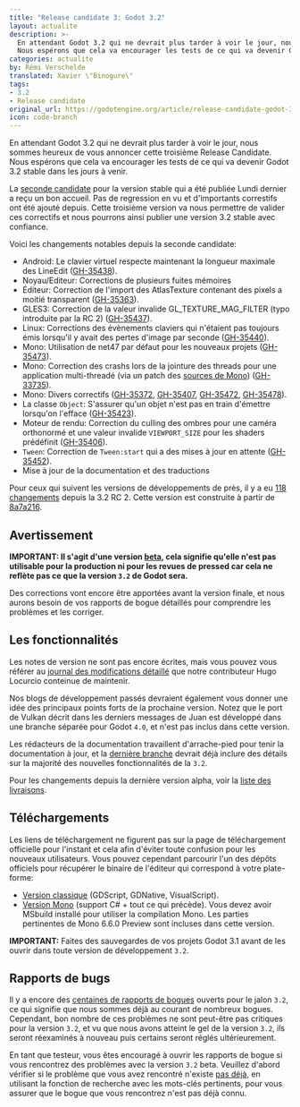 ```yaml
---
title: "Release candidate 3: Godot 3.2"
layout: actualite
description: >-
  En attendant Godot 3.2 qui ne devrait plus tarder à voir le jour, nous sommes heureux de vous annoncer cette troisième Release Candidate.
  Nous espérons que cela va encourager les tests de ce qui va devenir Godot 3.2 stable dans les jours à venir.
categories: actualite
by: Rémi Verschelde 
translated: Xavier \"Binogure\"
tags:
- 3.2
- Release candidate
original_url: https://godotengine.org/article/release-candidate-godot-3-2-rc-3
icon: code-branch
---
```


En attendant Godot 3.2 qui ne devrait plus tarder à voir le jour, nous sommes heureux de vous annoncer cette troisième Release Candidate.
Nous espérons que cela va encourager les tests de ce qui va devenir Godot 3.2 stable dans les jours à venir.

La [seconde candidate](https://www.godot-francophone.org/actualite-release-candidate-3-2-rc-2/) pour la version stable qui a été publiée Lundi dernier a reçu un bon accueil. Pas de regression en vu et d'importants correstifs ont été ajouté depuis. Cette troisième version va nous permettre de valider ces correctifs et nous pourrons ainsi publier une version 3.2 stable avec confiance.

Voici les changements notables depuis la seconde candidate:
- Android: Le clavier virtuel respecte maintenant la longueur maximale des LineEdit ([GH-35438](https://github.com/godotengine/godot/pull/35438)).
- Noyau/Editeur: Corrections de plusieurs fuites mémoires
- Éditeur: Correction de l'import des AtlasTexture contenant des pixels a moitié transparent ([GH-35363](https://github.com/godotengine/godot/pull/35363)).
- GLES3: Correction de la valeur invalide GL_TEXTURE_MAG_FILTER (typo introduite par la RC 2) ([GH-35437](https://github.com/godotengine/godot/pull/35437)).
- Linux: Corrections des évènements claviers qui n'étaient pas toujours émis lorsqu'il y avait des pertes d'image par seconde ([GH-35440](https://github.com/godotengine/godot/pull/35440)).
- Mono: Utilisation de net47 par défaut pour les nouveaux projets ([GH-35473](https://github.com/godotengine/godot/pull/35473)).
- Mono: Correction des crashs lors de la jointure des threads pour une application multi-threadé (via un patch des [sources de Mono](https://github.com/godotengine/godot-mono-builds/commit/7e3e21defce3120f4ef4cca6e6838dded15fd13c)) ([GH-33735](https://github.com/godotengine/godot/issues/33735)).
- Mono: Divers correctifs ([GH-35372](https://github.com/godotengine/godot/pull/35372), [GH-35407](https://github.com/godotengine/godot/pull/35407), [GH-35472](https://github.com/godotengine/godot/pull/35472), [GH-35478](https://github.com/godotengine/godot/pull/35478)).
- La classe `Object`: S'assurer qu'un objet n'est pas en train d'émettre lorsqu'on l'efface ([GH-35423](https://github.com/godotengine/godot/pull/35423)).
- Moteur de rendu: Correction du culling des ombres pour une caméra orthonormé et une valeur invalide `VIEWPORT_SIZE` pour les shaders prédéfinit ([GH-35406](https://github.com/godotengine/godot/pull/35406)).
- `Tween`: Correction de `Tween:start` qui a des mises à jour en attente ([GH-35452](https://github.com/godotengine/godot/pull/35452)).
- Mise à jour de la documentation et des traductions

Pour ceux qui suivent les versions de développements de près, il y a eu [118 changements](https://github.com/godotengine/godot/compare/adb6734b491091663d9159efe6e5a5fa9ff5202f...8a7a216be5dfbd8e2b7f32c39a92bbecec9306ca) depuis la 3.2 RC 2. Cette version est construite à partir de [8a7a216](https://github.com/godotengine/godot/commit/8a7a216be5dfbd8e2b7f32c39a92bbecec9306ca).

## Avertissement
**IMPORTANT: Il s'agit d'une version [beta](https://en.wikipedia.org/wiki/Software_release_life_cycle#Beta), cela signifie qu'elle n'est pas utilisable pour la production ni pour les revues de pressed car cela ne reflète pas ce que la version `3.2` de Godot sera.**

Des corrections vont encore être apportées avant la version finale, et nous aurons besoin de vos rapports de bogue détaillés pour comprendre les problèmes et les corriger.

## Les fonctionnalités
Les notes de version ne sont pas encore écrites, mais vous pouvez vous référer au [journal des modifications détaillé](https://github.com/godotengine/godot/blob/master/CHANGELOG.md) que notre contributeur Hugo Locurcio conteinue de maintenir.

Nos blogs de développement passés devraient également vous donner une idée des principaux points forts de la prochaine version. Notez que le port de Vulkan décrit dans les derniers messages de Juan est développé dans une branche séparée pour Godot `4.0`, et n'est pas inclus dans cette version.

Les rédacteurs de la documentation travaillent d'arrache-pied pour tenir la documentation à jour, et la [dernière branche](https://docs.godotengine.org/fr/latest/) devrait déjà inclure des détails sur la majorité des nouvelles fonctionnalités de la `3.2`.

Pour les changements depuis la dernière version alpha, voir la [liste des livraisons](https://github.com/godotengine/godot/compare/adb6734b491091663d9159efe6e5a5fa9ff5202f...8a7a216be5dfbd8e2b7f32c39a92bbecec9306ca).

## Téléchargements
Les liens de téléchargement ne figurent pas sur la page de téléchargement officielle pour l'instant et cela afin d'éviter toute confusion pour les nouveaux utilisateurs. Vous pouvez cependant parcourir l'un des dépôts officiels pour récupérer le binaire de l'éditeur qui correspond à votre plate-forme:

- [Version classique](https://downloads.tuxfamily.org/godotengine/3.2/rc3/) (GDScript, GDNative, VisualScript).
- [Version Mono](https://downloads.tuxfamily.org/godotengine/3.2/rc3/mono/) (support C# + tout ce qui précède). Vous devez avoir MSbuild installé pour utiliser la compilation Mono. Les parties pertinentes de Mono 6.6.0 Preview sont incluses dans cette version.

**IMPORTANT:** Faites des sauvegardes de vos projets Godot 3.1 avant de les ouvrir dans toute version de développement `3.2`.

## Rapports de bugs
Il y a encore des [centaines de rapports de bogues](https://github.com/godotengine/godot/issues?utf8=%E2%9C%93&q=is%3Aopen+is%3Aissue+milestone%3A3.2+label%3Abug+) ouverts pour le jalon `3.2`, ce qui signifie que nous sommes déjà au courant de nombreux bogues. Cependant, bon nombre de ces problèmes ne sont peut-être pas critiques pour la version `3.2`, et vu que nous avons atteint le gel de la version `3.2`, ils seront réexaminés à nouveau puis certains seront réglés ultérieurement.

En tant que testeur, vous êtes encouragé à ouvrir les rapports de bogue si vous rencontrez des problèmes avec la version `3.2` beta. Veuillez d'abord vérifier si le problème que vous avez rencontré n'existe [pas déjà](https://github.com/godotengine/godot/issues), en utilisant la fonction de recherche avec les mots-clés pertinents, pour vous assurer que le bogue que vous rencontrez n'est pas déjà connu.
